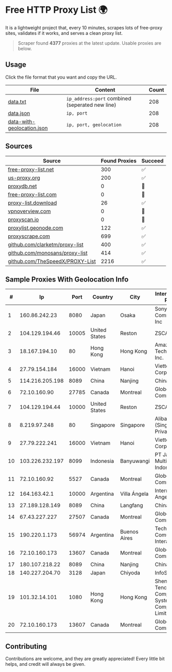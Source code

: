 
# Free HTTP Proxy List 🌍

It is a lightweight project that, every 10 minutes, scrapes lots of free-proxy sites, validates if it works, and serves a clean proxy list.


> Scraper found **4377** proxies at the latest update. Usable proxies are below.

## Usage

Click the file format that you want and copy the URL.


|File|Content|Count|
|----|-------|-----|
|[data.txt](https://raw.githubusercontent.com/themiralay/Proxy-List-World/master/data.txt)|`ip_address:port` combined (seperated new line)|208|
|[data.json](https://raw.githubusercontent.com/themiralay/Proxy-List-World/master/data.json)|`ip, port`|208|
|[data-with-geolocation.json](https://raw.githubusercontent.com/themiralay/Proxy-List-World/master/data-with-geolocation.json)|`ip, port, geolocation`|208|

## Sources

|Source|Found Proxies|Succeed|
|------|-------------|-------|
|[free-proxy-list.net](https://free-proxy-list.net)|300|✅|
|[us-proxy.org](https://www.us-proxy.org)|200|✅|
|[proxydb.net](http://proxydb.net)|0|🚫|
|[free-proxy-list.com](https://free-proxy-list.com/?page=&port=&type%5B%5D=http&type%5B%5D=https&up_time=0&search=Search)|0|🚫|
|[proxy-list.download](https://www.proxy-list.download/HTTP)|26|✅|
|[vpnoverview.com](https://vpnoverview.com/privacy/anonymous-browsing/free-proxy-servers)|0|🚫|
|[proxyscan.io](https://www.proxyscan.io)|0|🚫|
|[proxylist.geonode.com](https://proxylist.geonode.com/api/proxy-list?limit=300&page=1&sort_by=lastChecked&sort_type=desc&protocols=http,https)|122|✅|
|[proxyscrape.com](https://api.proxyscrape.com/v2/?request=displayproxies&protocol=http&timeout=10000&country=all&ssl=all&anonymity=all)|699|✅|
|[github.com/clarketm/proxy-list](https://raw.githubusercontent.com/clarketm/proxy-list/master/proxy-list-raw.txt)|400|✅|
|[github.com/monosans/proxy-list](https://raw.githubusercontent.com/monosans/proxy-list/main/proxies/http.txt)|414|✅|
|[github.com/TheSpeedX/PROXY-List](https://raw.githubusercontent.com/TheSpeedX/PROXY-List/master/http.txt)|2216|✅|


## Sample Proxies With Geolocation Info

|#|Ip|Port|Country|City|Internet Service Provider|
|-|--|----|-------|----|-------------------------|
|1|160.86.242.23|8080|Japan|Osaka|Sony Network Communications Inc|
|2|104.129.194.46|10005|United States|Reston|ZSCALER, INC.|
|3|18.167.194.10|80|Hong Kong|Hong Kong|Amazon Technologies Inc.|
|4|27.79.154.184|16000|Vietnam|Hanoi|Viettel Corporation|
|5|114.216.205.198|8089|China|Nanjing|China Telecom|
|6|72.10.160.90|27785|Canada|Montreal|GloboTech Communications|
|7|104.129.194.44|10000|United States|Reston|ZSCALER, INC.|
|8|8.219.97.248|80|Singapore|Singapore|Alibaba Cloud (Singapore) Private Limited|
|9|27.79.222.241|16000|Vietnam|Hanoi|Viettel Corporation|
|10|103.226.232.197|8099|Indonesia|Banyuwangi|PT Jaringan Multimedia Indonesia|
|11|72.10.160.92|5527|Canada|Montreal|GloboTech Communications|
|12|164.163.42.1|10000|Argentina|Villa Ángela|Interret Villa Angela SRL|
|13|27.189.128.149|8089|China|Langfang|Chinanet|
|14|67.43.227.227|27507|Canada|Montreal|GloboTech Communications|
|15|190.220.1.173|56974|Argentina|Buenos Aires|Techtel LMDS Comunicaciones Interactivas S.A.|
|16|72.10.160.173|13607|Canada|Montreal|GloboTech Communications|
|17|180.107.218.22|8089|China|Nanjing|China Telecom|
|18|140.227.204.70|3128|Japan|Chiyoda|InfoSphere|
|19|101.32.14.101|1080|Hong Kong|Hong Kong|Shenzhen Tencent Computer Systems Company Limited|
|20|72.10.160.173|13607|Canada|Montreal|GloboTech Communications|



## Contributing

Contributions are welcome, and they are greatly appreciated! Every
little bit helps, and credit will always be given.

